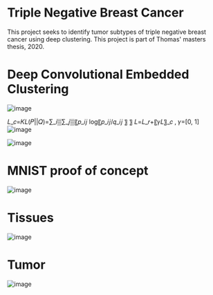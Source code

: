 # Triple Negative Breast Cancer
This project seeks to identify tumor subtypes of triple negative breast cancer using deep clustering. This project is part of Thomas' masters thesis, 2020.

# Deep Convolutional Embedded Clustering

![image](https://user-images.githubusercontent.com/43189719/179661422-d78f70ec-8f0a-45fd-b721-32d659c4ac9b.png)


𝐿_𝑐=𝐾𝐿(𝑃||𝑄)=∑_𝑖▒∑_𝑗▒〖𝑝_𝑖𝑗  log⁡〖𝑝_𝑖𝑗/𝑞_𝑖𝑗 〗 〗
𝐿=𝐿_𝑟+〖𝛾𝐿〗_𝑐 , 𝛾=[0, 1]
![image](https://user-images.githubusercontent.com/43189719/179661086-56ef5ec8-ecae-4f99-b53a-53f652e57944.png)


![image](https://user-images.githubusercontent.com/43189719/179660810-b8ddc64a-513c-4f78-82b6-36da06d4b65f.png)


# MNIST proof of concept

![image](https://user-images.githubusercontent.com/43189719/179660715-acc140d5-0e60-4674-9fcc-32501b745725.png)

# Tissues

![image](https://user-images.githubusercontent.com/43189719/179660699-aacd4de9-0a1b-47cc-9def-aeaa7d196249.png)

# Tumor
![image](https://user-images.githubusercontent.com/43189719/179660585-3a192ed3-9ac7-4f92-a701-524934511528.png)
